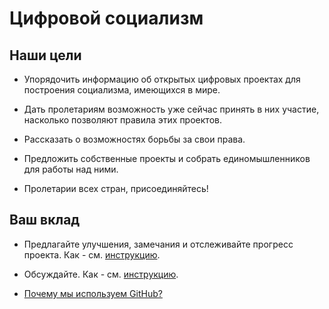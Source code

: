 # Цифровой социализм

## Наши цели
* Упорядочить информацию об открытых цифровых проектах для построения социализма, имеющихся в мире.

* Дать пролетариям возможность уже сейчас принять в них участие, насколько позволяют правила этих проектов.

* Рассказать о возможностях борьбы за свои права.

* Предложить собственные проекты и собрать единомышленников для работы над ними.

* Пролетарии всех стран, присоединяйтесь!

## Ваш вклад
* Предлагайте улучшения, замечания и отслеживайте прогресс проекта. Как - см. [инструкцию](./issues_guide.md).

* Обсуждайте. Как - см. [инструкцию](./discussions_guide.md).

* [Почему мы используем GitHub?](./why_git.md)